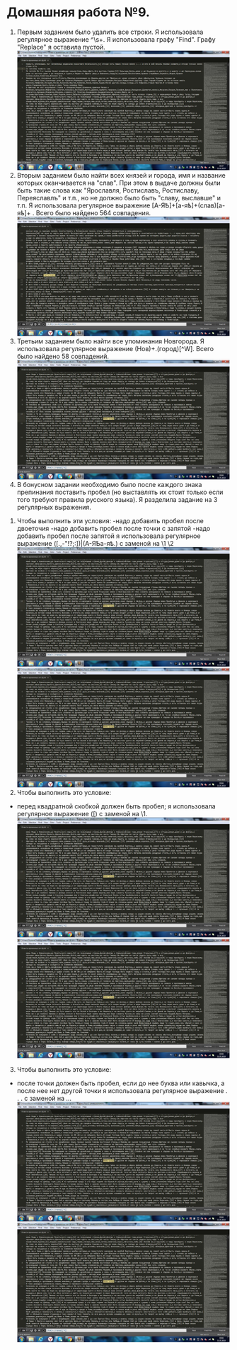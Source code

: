# Домашняя работа №9.
1. Первым заданием было удалить все строки. Я использовала регулярное выражение ^\s+. Я использовала графу "Find". Графу "Replace" я оставила пустой. 
![screenshot of 1](https://github.com/polinafanaseva/result.txt/blob/master/1.jpg)
2. Вторым заданием было найти всех князей и города, имя и название которых оканчивается на "слав". При этом в выдаче должны были быть такие слова как "Ярославля, Ростиславъ, Ростиславу, Переяславлъ" и т.п., но не должно было быть "славу, выславше" и т.п. Я использовала регулярное выражение [А-ЯѢ]+[а-яѣ]+(слав)[а-яѣ]+ . Всего было найдено 564 совпадения.
![screenshot of 2](https://github.com/polinafanaseva/result.txt/blob/master/2.jpg)
3. Третьим заданием было найти все упоминания Новгорода. Я использовала регулярное выражение (Нов)+.(город)[^W]. Всего было найдено 58 совпадений.
![screenshot of 3](https://github.com/polinafanaseva/result.txt/blob/master/3.jpg)
4. В бонусном задании необходимо было после каждого знака препинания поставить пробел (но выставлять их стоит только если того требуют правила русского языка). 
Я разделила задание на 3 регулярных выражения.
1) Чтобы выполнить эти условия:
-надо добавить пробел после двоеточия
-надо добавить пробел после точки с запятой
-надо добавить пробел после запятой
я  использовала регулярное выражение ([.,\-"!\?;:])|(А-ЯѢа-яѣ\.) с заменой на \1 \2
![screenshot of 3](https://github.com/polinafanaseva/result.txt/blob/master/3.jpg)
![screenshot of 3](https://github.com/polinafanaseva/result.txt/blob/master/3.jpg)
2) Чтобы выполнить это условие: 
- перед квадратной скобкой должен быть пробел; 
я использовала регулярное выражение (\[) с заменой на  \1.
![screenshot of 3](https://github.com/polinafanaseva/result.txt/blob/master/3.jpg)
![screenshot of 3](https://github.com/polinafanaseva/result.txt/blob/master/3.jpg)
3) Чтобы выполнить это условие:
- после точки должен быть пробел, если до нее буква или кавычка, а после нее нет другой точки
я использовала регулярное выражение \.  \.  \.   с заменой на ... 
![screenshot of 3](https://github.com/polinafanaseva/result.txt/blob/master/3.jpg)
![screenshot of 3](https://github.com/polinafanaseva/result.txt/blob/master/3.jpg)
